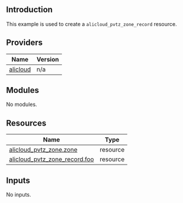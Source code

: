 ## Introduction

This example is used to create a `alicloud_pvtz_zone_record` resource.

<!-- BEGIN_TF_DOCS -->
## Providers

| Name | Version |
|------|---------|
| <a name="provider_alicloud"></a> [alicloud](#provider\_alicloud) | n/a |

## Modules

No modules.

## Resources

| Name | Type |
|------|------|
| [alicloud_pvtz_zone.zone](https://registry.terraform.io/providers/aliyun/alicloud/latest/docs/resources/pvtz_zone) | resource |
| [alicloud_pvtz_zone_record.foo](https://registry.terraform.io/providers/aliyun/alicloud/latest/docs/resources/pvtz_zone_record) | resource |

## Inputs

No inputs.
<!-- END_TF_DOCS -->    